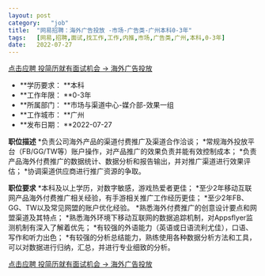 ```yaml
---
layout:	post
category:	"job"
title:	"网易招聘：海外广告投放 -市场-广告类-广州本科0-3年"
tags:	[网易,招聘,面试,找工作,工作,内推,市场,广告类,广州,本科,0-3年]
date:	2022-07-27
---
```


[点击应聘 投简历就有面试机会 -> 海外广告投放 ](http://mobile.bole.netease.com/bole/boleDetail?id=41882&employeeId=346f03c3cda5f04c&key=all)



- **学历要求： **本科
- **工作年限： **0-3年
- **所属部门： **市场与渠道中心-媒介部-效果一组
- **工作城市： **广州
- **发布日期： **2022-07-27



**职位描述**
*负责公司海外产品的渠道付费推广及渠道合作洽谈；
*常规海外投放平台（FB/GG/TW等）账户操作，对产品推广的效果负责并能有效控制成本；
*负责产品海外付费推广的数据统计、数据分析和报告输出，并对推广渠道进行效果评估；
*协调渠道供应商进行推广资源的争取。



**职位要求**
*本科及以上学历，对数字敏感，游戏热爱者更佳；
*至少2年移动互联网产品海外付费推广相关经验，有手游相关推广工作经历更佳；
*至少2年FB、GG、TW以及常见网盟的账户优化经验。
*熟悉海外付费推广的创意设计要点和网盟渠道及其特点；
*熟悉海外环境下移动互联网的数据追踪机制，对Appsflyer监测机制有深入了解着优先；
*有较强的外语能力（英语或日语流利尤佳），口语、写作和听力出色；
*有较强的分析总结能力，熟练使用各种数据分析方法和工具，可以对数据进行归纳，汇总，并进行专业细致的分析。



[点击应聘 投简历就有面试机会 -> 海外广告投放 ](http://mobile.bole.netease.com/bole/boleDetail?id=41882&employeeId=346f03c3cda5f04c&key=all)